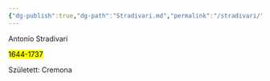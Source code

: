 ```yaml
---
{"dg-publish":true,"dg-path":"Stradivari.md","permalink":"/stradivari/"}
---
```


Antonio Stradivari

<mark>1644-1737</mark>

Született: Cremona